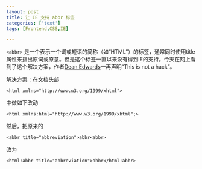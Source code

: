 ```yaml
---
layout: post
title: 让 IE 支持 abbr 标签
categories: ['text']
tags: [Frontend,CSS,IE]

---
```


`<abbr>` 是一个表示一个词或短语的简称（如“HTML”）的标签，通常同时使用title属性来指出原词或原意。但是这个标签一直以来没有得到IE的支持。今天在网上看到了这个解决方案，作者[Dean Edwards](http://dean.edwards.name/)一再声明“This is not a hack”。

解决方案：在文档头部

	<html xmlns="http://www.w3.org/1999/xhtml">

中做如下改动

	<html xmlns:html="http://www.w3.org/1999/xhtml";>

然后，把原来的

	<abbr title="abbreviation">abbr<abbr>

改为

	<html:abbr title="abbreviation">abbr</html:abbr>